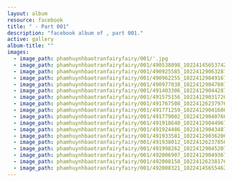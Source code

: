 ```yaml
---
layout: album
resource: facebook
title: " - Part 001"
description: "facebook album of , part 001."
active: gallery
album-title: ""
images:
  - image_path: phamhuynhbaotranfairyfairy/001/'.jpg
  - image_path: phamhuynhbaotranfairyfairy/001/490538098_10224145653742285_3482313380349716480_n.jpg
  - image_path: phamhuynhbaotranfairyfairy/001/490925585_10224129063287534_3989209058535953419_n.jpg
  - image_path: phamhuynhbaotranfairyfairy/001/490962255_10224129049167181_5458871992614626378_n.jpg
  - image_path: phamhuynhbaotranfairyfairy/001/490977038_10224129047807147_3502332619558652435_n.jpg
  - image_path: phamhuynhbaotranfairyfairy/001/491403306_10224129044287059_5618235859316014808_n.jpg
  - image_path: phamhuynhbaotranfairyfairy/001/491575156_10224129031726745_4996507236223075973_n.jpg
  - image_path: phamhuynhbaotranfairyfairy/001/491767508_10224126237976903_8699200055041371268_n.jpg
  - image_path: phamhuynhbaotranfairyfairy/001/491771259_10224129041686994_8906450599269319505_n.jpg
  - image_path: phamhuynhbaotranfairyfairy/001/491779002_10224129040766971_3317889287783019743_n.jpg
  - image_path: phamhuynhbaotranfairyfairy/001/491918640_10224129044967076_7217038759708364953_n.jpg
  - image_path: phamhuynhbaotranfairyfairy/001/491924486_10224129043487039_2010807482722698741_n.jpg
  - image_path: phamhuynhbaotranfairyfairy/001/491933581_10224129036206857_2492829175532920350_n.jpg
  - image_path: phamhuynhbaotranfairyfairy/001/491938012_10224126237856900_3606251508476518500_n.jpg
  - image_path: phamhuynhbaotranfairyfairy/001/491998262_10224129045207082_2874838404859245525_n.jpg
  - image_path: phamhuynhbaotranfairyfairy/001/492006907_10224129049367186_3061768634407390440_n.jpg
  - image_path: phamhuynhbaotranfairyfairy/001/492008158_10224126238176908_1335146095748321339_n.jpg
  - image_path: phamhuynhbaotranfairyfairy/001/492008321_10224145655462328_3632983274880092490_n.jpg
---
```

